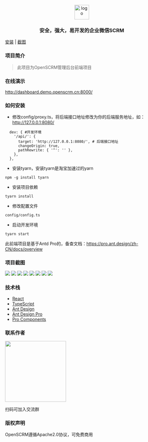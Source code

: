 <p style="text-align: center">
  <img alt="logo" height="48" src="https://openscrm.oss-cn-hangzhou.aliyuncs.com/public/openscrm_logo.svg">
</p>

<h3 style="text-align: center">
安全，强大，易开发的企业微信SCRM
</h3>

[安装](#如何安装) |
[截图](#项目截图) 

### 项目简介

> 此项目为OpenSCRM管理后台前端项目

### 在线演示

http://dashboard.demo.openscrm.cn:8000/

### 如何安装
- 修改config/proxy.ts，将后端接口地址修改为你的后端服务地址，如：http://127.0.0.1:8080/
```shell
  dev: { #开发环境
    '/api/': {
      target: 'http://127.0.0.1:8080/', # 后端接口地址
      changeOrigin: true,
      pathRewrite: { '^': '' },
    },
  },
```

- 安装tyarn，安装tyarn是淘宝加速过的yarn
```shell
npm -g install tyarn
```

- 安装项目依赖
```shell
tyarn install
```

- 修改配置文件
```shell
config/config.ts
```


- 启动开发环境
```shell
tyarn start
```

此前端项目是基于Antd Pro的，备查文档：https://pro.ant.design/zh-CN/docs/overview

### 项目截图
![](https://openscrm.oss-cn-hangzhou.aliyuncs.com/public/screenshots/%E7%99%BB%E5%BD%95.png)
![](https://openscrm.oss-cn-hangzhou.aliyuncs.com/public/screenshots/%E5%90%8E%E5%8F%B0%E9%A6%96%E9%A1%B5.png)
![](https://openscrm.oss-cn-hangzhou.aliyuncs.com/public/screenshots/%E4%BF%AE%E6%94%B9%E6%B8%A0%E9%81%93%E6%B4%BB%E7%A0%81.png)
![](https://openscrm.oss-cn-hangzhou.aliyuncs.com/public/screenshots/%E4%BC%9A%E8%AF%9D%E5%AD%98%E6%A1%A3.png)
![](https://openscrm.oss-cn-hangzhou.aliyuncs.com/public/screenshots/%E4%BF%AE%E6%94%B9%E6%B8%A0%E9%81%93%E6%B4%BB%E7%A0%812.png)
![](https://openscrm.oss-cn-hangzhou.aliyuncs.com/public/screenshots/%E5%AE%A2%E6%88%B7%E6%A0%87%E7%AD%BE%E7%AE%A1%E7%90%86.png)
![](https://openscrm.oss-cn-hangzhou.aliyuncs.com/public/screenshots/%E4%BF%AE%E6%94%B9%E7%BE%A4%E5%8F%91.png)
![](https://openscrm.oss-cn-hangzhou.aliyuncs.com/public/screenshots/%E4%BF%AE%E6%94%B9%E6%AC%A2%E8%BF%8E%E8%AF%AD.png)

### 技术栈
* [React](https://zh-hans.reactjs.org/)
* [TypeScript](https://www.tslang.cn/docs/handbook/typescript-in-5-minutes.html)
* [Ant Design](https://ant.design/components/overview-cn/)
* [Ant Design Pro](https://pro.ant.design/zh-CN/docs/overview)
* [Pro Components](https://procomponents.ant.design/components)

### 联系作者

<img src="https://openscrm.oss-cn-hangzhou.aliyuncs.com/public/screenshots/qrcode.png" width="200" />

扫码可加入交流群

### 版权声明

OpenSCRM遵循Apache2.0协议，可免费商用
